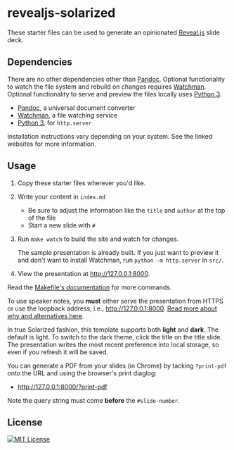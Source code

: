 # revealjs-solarized

These starter files can be used to generate an opinionated
[Reveal.js](https://revealjs.com/#/) slide deck.

## Dependencies

There are no other dependencies other than [Pandoc]. Optional functionality to
watch the file system and rebuild on changes requires [Watchman]. Optional
functionality to serve and preview the files locally uses [Python 3].

- [Pandoc], a universal document converter
- [Watchman], a file watching service
- [Python 3], for `http.server`

[Pandoc]: http://pandoc.org/
[Watchman]: https://facebook.github.io/watchman/
[Python 3]: https://docs.python.org/3/library/http.server.html

Installation instructions vary depending on your system. See the linked websites
for more information.

## Usage

1. Copy these starter files wherever you'd like.
1. Write your content in `index.md`
    - Be sure to adjust the information like the `title` and `author` at the top
      of the file
    - Start a new slide with `#`
1. Run `make watch` to build the site and watch for changes.

   The sample presentation is already built. If you just want to preview it and
   don't want to install Watchman, run `python -m http.server` in `src/`.

1. View the presentation at <http://127.0.0.1:8000>.

Read the [Makefile's documentation][Makefile] for more commands.

[Makefile]: src/Makefile

To use speaker notes, you **must** either serve the presentation from HTTPS or
use the loopback address, i.e., <http://127.0.0.1:8000>. [Read more about why
and alternatives here][https].

[https]: https://letsencrypt.org/docs/certificates-for-localhost/

In true Solarized fashion, this template supports both **light** and **dark**.
The default is light. To switch to the dark theme, click the title on the
title slide. The presentation writes the most recent preference into local
storage, so even if you refresh it will be saved.

You can generate a PDF from your slides (in Chrome) by tacking `?print-pdf` onto
the URL and using the browser's print diaglog:

- <http://127.0.0.1:8000/?print-pdf>

Note the query string must come **before** the `#slide-number`.

## License

[![MIT License](https://img.shields.io/badge/license-MIT-blue.svg)](https://jez.io/MIT-LICENSE.txt)
